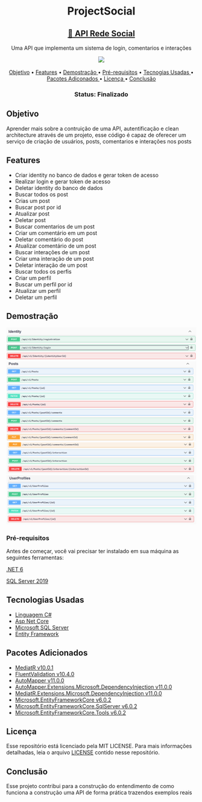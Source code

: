 <h1 align="center" > ProjectSocial </h1>
<h2 align="center">
    <a href="https://docs.microsoft.com/pt-br/aspnet/web-api/">🔗 API Rede Social</a>
</h2>
<p align="center"> Uma API que implementa um sistema de login, comentarios e interações </p>
<p align="center">
<img src="https://img.shields.io/github/license/MarlysonMendes/TestMinimalAPI"/>
</p>

<p align="center">
 <a href="#Objetivo">Objetivo</a> •
 <a href="#Features">Features</a> •
 <a href="#Demostração">Demostração  </a> • 
 <a href="#Pre-requisitos">Pré-requisitos</a> • 
 <a href="#Tecnogias">Tecnogias Usadas  </a> • 
 <a href="#Pacotes">Pacotes Adiconados </a> • 
 <a href="#licenca">Licença  </a> • 
 <a href="#conclusao">Conclusão  </a>
</p>
<h3 align="center"> 
 Status:	Finalizado
</h4>
<h2 name = "Objetivo"> Objetivo </h2>
<p> Aprender mais sobre a contruição de uma API, autentificação e clean architecture através de um projeto, esse código é capaz de oferecer um serviço de criação de usuários, posts, comentarios e interações nos posts </p>

<h2 name = "Features" >Features</h2>
<ul>
 <li>Criar identity no banco de dados e gerar token de acesso</li>
 <li>Realizar login e gerar token de acesso</li>
 <li>Deletar identity do banco de dados </li>
 <li>Buscar todos os post</li>
 <li>Crias um post</li>
 <li>Buscar post por id</li>
 <li>Atualizar post</li>
 <li>Deletar post</li>
 <li>Buscar comentarios de um post</li>
 <li>Criar um comentário em um post</li>
 <li>Deletar comentário do post</li>
 <li>Atualizar comentário de um post</li>
 <li>Buscar interações de um post</li>
 <li>Criar uma interação de um post</li>
 <li>Deletar interação de um post</li>
 <li>Buscar todos os perfis</li>
 <li>Criar um perfil</li>
 <li>Buscar um perfil por id</li>
 <li>Atualizar um perfil</li>
 <li>Deletar um perfil</li>
 </ul>
 
  <h2 name="Demostração"> Demostração</h2>
  <img alt=""  src="./assets/Identity.png" />
  <img alt=""  src="./assets/post1.PNG" />
  <img alt=""  src="./assets/post2.PNG" />
  <img alt=""  src="./assets/userProfile.PNG" />
  
   <h3 name="Pre-requisitos" >Pré-requisitos</h3>
  <p>Antes de começar, você vai precisar ter instalado em sua máquina as seguintes ferramentas:</p>
  <a href="https://dotnet.microsoft.com/en-us/download/dotnet/6.0" > .NET 6 </a>
  <p></p>
  <a href="https://www.microsoft.com/pt-br/sql-server/sql-server-downloads">SQL Server 2019 </a>
  
 <h2 name = "Tecnogias" >Tecnologias Usadas</h2>
<ul>
 <li><a href="https://docs.microsoft.com/pt-br/dotnet/csharp/">Linguagem C# </a></li>
 <li><a href="https://docs.microsoft.com/pt-br/aspnet/core/?view=aspnetcore-6.0">Asp Net Core </a></li>
 <li><a href="https://www.microsoft.com/pt-br/sql-server/sql-server-downloads">Microsoft SQL Server </a></li>
 <li><a href="https://docs.microsoft.com/pt-br/ef/core/">Entity Framework</a></li>
 </ul>
 
 <h2 name = "Pacotes" >Pacotes Adicionados</h2>
<ul>
 <li><a href="https://www.nuget.org/packages/MediatR/">MediatR v10.0.1</a></li>
 <li><a href="https://www.nuget.org/packages/FluentValidation/">FluentValidation v10.4.0</a></li>
 <li><a href="https://www.nuget.org/packages/AutoMapper/">AutoMapper v11.0.0</a></li> 
 <li><a href="https://www.nuget.org/packages/AutoMapper.Extensions.Microsoft.DependencyInjection/">AutoMapper.Extensions.Microsoft.DependencyInjection v11.0.0</a></li>
 <li><a href="https://www.nuget.org/packages/MediatR.Extensions.Microsoft.DependencyInjection/">MediatR.Extensions.Microsoft.DependencyInjection v11.0.0</a></li>
 <li><a href="https://www.nuget.org/packages/Microsoft.EntityFrameworkCore/7.0.0-preview.1.22076.6">Microsoft.EntityFrameworkCore v6.0.2</a></li>
 <li><a href="https://www.nuget.org/packages/Microsoft.EntityFrameworkCore.SqlServer/7.0.0-preview.1.22076.6">Microsoft.EntityFrameworkCore.SqlServer v6.0.2</a></li>
 <li><a href="https://www.nuget.org/packages/Microsoft.EntityFrameworkCore.Tools/7.0.0-preview.1.22076.6">Microsoft.EntityFrameworkCore.Tools v6.0.2</a></li>
 </ul>
 
  <h2 name="licenca"> Licença </h2>
 <p>Esse repositório está licenciado pela MIT LICENSE. Para mais informações detalhadas, leia o arquivo <a href="https://github.com/MarlysonMendes/ProjectSocial/blob/main/LICENSE">LICENSE</a> contido nesse repositório.</p>
 
 <h2 name = "conclusao"> Conclusão </h2>
 <p>Esse projeto contribui para a construção do entendimento de como funciona a construção uma API de forma prática trazendos exemplos reais</p>
 
